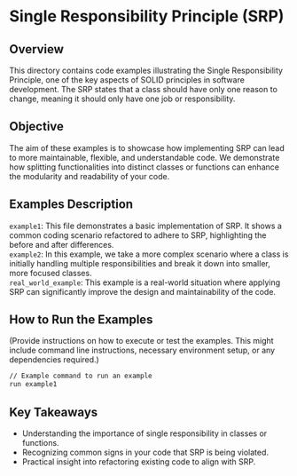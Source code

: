 # Single Responsibility Principle (SRP)

## Overview

This directory contains code examples illustrating the Single Responsibility Principle, one of the key aspects of SOLID principles in software development. The SRP states that a class should have only one reason to change, meaning it should only have one job or responsibility.

## Objective

The aim of these examples is to showcase how implementing SRP can lead to more maintainable, flexible, and understandable code. We demonstrate how splitting functionalities into distinct classes or functions can enhance the modularity and readability of your code.

## Examples Description

`example1`: This file demonstrates a basic implementation of SRP. It shows a common coding scenario refactored to adhere to SRP, highlighting the before and after differences.  
`example2`: In this example, we take a more complex scenario where a class is initially handling multiple responsibilities and break it down into smaller, more focused classes.  
`real_world_example`: This example is a real-world situation where applying SRP can significantly improve the design and maintainability of the code.  

## How to Run the Examples

(Provide instructions on how to execute or test the examples. This might include command line instructions, necessary environment setup, or any dependencies required.)

```bash
// Example command to run an example
run example1
```

## Key Takeaways

- Understanding the importance of single responsibility in classes or functions.
- Recognizing common signs in your code that SRP is being violated.
- Practical insight into refactoring existing code to align with SRP.
